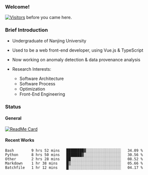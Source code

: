 ### Welcome!

[![Visitors](https://visitor-badge.laobi.icu/badge?page_id=HermitSun.HermitSun)]() before you came here.

### Brief Introduction

- Undergraduate of Nanjing University

- Used to be a web front-end developer, using Vue.js & TypeScript

- Now working on anomaly detection & data provenance analysis

- Research Interests: 
  - Software Architecture
  - Software Process
  - Optimization
  - Front-End Engineering

### Status

#### General

[![ReadMe Card](https://github-readme-stats.hermitsun.vercel.app/api?username=HermitSun&count_private=true&show_icons=true)]()

#### Recent Works

<!--START_SECTION:waka-->
```text
Bash        9 hrs 52 mins   ████████▓░░░░░░░░░░░░░░░░   34.09 % 
Python      8 hrs 50 mins   ███████▓░░░░░░░░░░░░░░░░░   30.56 % 
Other       2 hrs 28 mins   ██░░░░░░░░░░░░░░░░░░░░░░░   08.52 % 
Markdown    1 hr 38 mins    █▒░░░░░░░░░░░░░░░░░░░░░░░   05.66 % 
Batchfile   1 hr 12 mins    █░░░░░░░░░░░░░░░░░░░░░░░░   04.17 % 
```
<!--END_SECTION:waka-->

